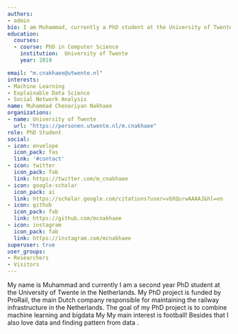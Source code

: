 ```yaml
---
authors:
- admin
bio: I am Muhammad, currently a PhD student at the University of Twente. I am mainly intereseted in football and then data science and machine learning.
education:
  courses:
  - course: PhD in Computer Science
    institution:  University of Twente
    year: 2019

email: "m.cnakhaee@utwente.nl"
interests:
- Machine Learning
- Explainable Data Science
- Social Network Analysis
name: Muhammad Chenariyan Nakhaee
organizations:
- name: University of Twente
  url: "https://personen.utwente.nl/m.cnakhaee"
role: PhD Student
social:
- icon: envelope
  icon_pack: fas
  link: '#contact'
- icon: twitter
  icon_pack: fab
  link: https://twitter.com/m_cnakhaee
- icon: google-scholar
  icon_pack: ai
  link: https://scholar.google.com/citations?user=vbXQurwAAAAJ&hl=en
- icon: github
  icon_pack: fab
  link: https://github.com/mcnakhaee
- icon: instagram
  icon_pack: fab
  link: https://instagram.com/mcnakhaee
superuser: true
user_groups:
- Researchers
- Visitors
---
```


My name is Muhammad and currently I am a second year PhD student at the University of Twente in the Netherlands. My PhD project is funded by ProRail, the main Dutch company responsible for maintaining  the railway infrastructure in the Netherlands. The goal of my PhD  project is to combine machine learning and bigdata My My main interest is football! Besides that I also love data and finding pattern from data . 

